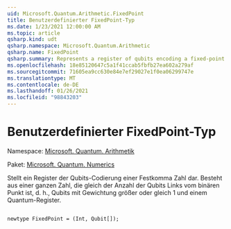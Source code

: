 ```yaml
---
uid: Microsoft.Quantum.Arithmetic.FixedPoint
title: Benutzerdefinierter FixedPoint-Typ
ms.date: 1/23/2021 12:00:00 AM
ms.topic: article
qsharp.kind: udt
qsharp.namespace: Microsoft.Quantum.Arithmetic
qsharp.name: FixedPoint
qsharp.summary: Represents a register of qubits encoding a fixed-point number. Consists of an integer that is equal to the number of qubits to the left of the binary point, i.e., qubits of weight greater than or equal to 1, and a quantum register.
ms.openlocfilehash: 18e85120647c5a1f41ccab5fbfb27ea602a279af
ms.sourcegitcommit: 71605ea9cc630e84e7ef29027e1f0ea06299747e
ms.translationtype: MT
ms.contentlocale: de-DE
ms.lasthandoff: 01/26/2021
ms.locfileid: "98843203"
---
```

# <a name="fixedpoint-user-defined-type"></a>Benutzerdefinierter FixedPoint-Typ

Namespace: [Microsoft. Quantum. Arithmetik](xref:Microsoft.Quantum.Arithmetic)

Paket: [Microsoft. Quantum. Numerics](https://nuget.org/packages/Microsoft.Quantum.Numerics)


Stellt ein Register der Qubits-Codierung einer Festkomma Zahl dar. Besteht aus einer ganzen Zahl, die gleich der Anzahl der Qubits Links vom binären Punkt ist, d. h., Qubits mit Gewichtung größer oder gleich 1 und einem Quantum-Register.

```qsharp

newtype FixedPoint = (Int, Qubit[]);
```

